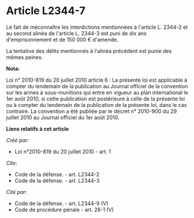 # Article L2344-7

Le fait de méconnaître les interdictions mentionnées à l'article L. 2344-2 et au second alinéa de l'article L. 2344-3 est
puni de dix ans d'emprisonnement et de 150 000 € d'amende. 

La tentative des délits mentionnés à l'alinéa précédent est punie des mêmes peines.

**Nota:**

Loi n° 2010-819 du 20 juillet 2010 article 6 : La présente loi est applicable à compter du lendemain de la publication au
Journal officiel de la convention sur les armes à sous-munitions qui entre en vigueur au plan international le 1er août 2010,
si cette publication est postérieure à celle de la présente loi ou à compter du lendemain de la publication de la présente
loi, dans le cas contraire. La convention a été publiée par le décret n° 2010-900 du 29 juillet 2010 au Journal officiel du
1er août 2010.

**Liens relatifs à cet article**

_Créé par_:

  - Loi n°2010-819 du 20 juillet 2010 - art. 1

_Cite_:

  - Code de la défense. - art. L2344-2
  - Code de la défense. - art. L2344-3

_Cité par_:

  - Code de la défense. - art. L2344-9 (V)
  - Code de procédure pénale - art. 28-1 (V)
